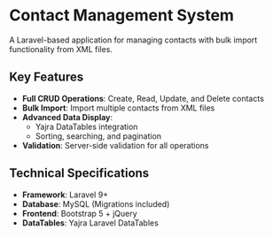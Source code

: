 # Contact Management System

A Laravel-based application for managing contacts with bulk import functionality from XML files.

## Key Features

- **Full CRUD Operations**: Create, Read, Update, and Delete contacts
- **Bulk Import**: Import multiple contacts from XML files
- **Advanced Data Display**: 
  - Yajra DataTables integration
  - Sorting, searching, and pagination
- **Validation**: Server-side validation for all operations

## Technical Specifications

- **Framework**: Laravel 9+
- **Database**: MySQL (Migrations included)
- **Frontend**: Bootstrap 5 + jQuery
- **DataTables**: Yajra Laravel DataTables